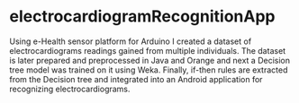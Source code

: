 # electrocardiogramRecognitionApp
Using e-Health sensor platform for Arduino I created a dataset of electrocardiograms readings gained from multiple individuals. The dataset is later prepared and preprocessed in Java and Orange and next a Decision tree model was trained on it using Weka. Finally, if-then rules are extracted from the Decision tree and integrated into an Android application for recognizing electrocardiograms.
